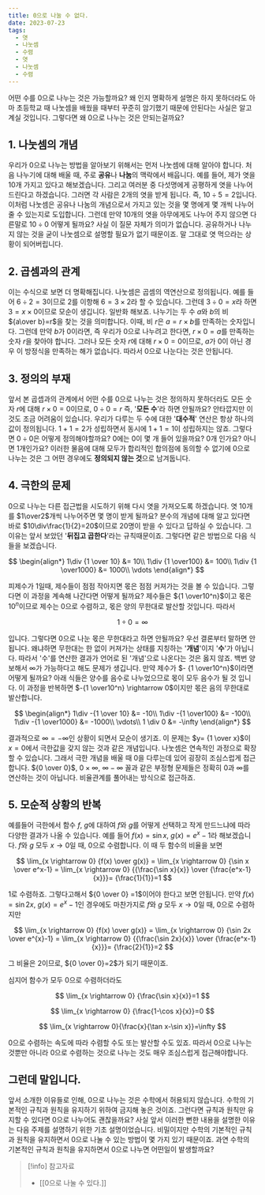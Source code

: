 ```yaml
---
title: 0으로 나눌 수 없다.
date: 2023-07-23
tags:
  - 엿
  - 나눗셈
  - 수렴
  - 엿
  - 나눗셈
  - 수렴
---
```


어떤 수를 $0$으로 나누는 것은 가능할까요? 왜 인지 명확하게 설명은 하지 못하더라도 아마 초등학교 때 나눗셈을 배웠을 때부터 꾸준히 암기했기 때문에 안된다는 사실은 알고 계실 것입니다. 그렇다면 왜 $0$으로 나누는 것은 안되는걸까요?

## 1. 나눗셈의 개념

우리가 $0$으로 나누는 방법을 알아보기 위해서는 먼저 나눗셈에 대해 알아야 합니다. 처음 나누기에 대해 배울 때, 주로 **공유**나 **나눔**의 맥락에서 배웁니다. 예를 들어, 제가 엿을 10개 가지고 있다고 해보겠습니다. 그리고 여러분 중 다섯명에게 공평하게 엿을 나누어 드린다고 하겠습니다. 그러면 각 사람은 2개의 엿을 받게 됩니다. 즉, $10\div 5=2$입니다. 이처럼 나눗셈은 공유나 나눔의 개념으로서 가지고 있는 것을 몇 명에게 몇 개씩 나누어줄 수 있는지로 도입합니다. 그런데 만약 10개의 엿을 아무에게도 나누어 주지 않으면 다른말로 $10\div 0$ 어떻게 될까요? 사실 이 질문 자체가 의미가 없습니다. 공유하거나 나누지 않는 것을 굳이 나눗셈으로 설명할 필요가 없기 때문이죠. 말 그대로 엿 먹으라는 상황이 되어버립니다.


## 2. 곱셈과의 관계

이는 수식으로 보면 더 명확해집니다. 나눗셈은 곱셈의 역연산으로 정의됩니다. 예를 들어 $6 \div 2=3$이므로 $2$를 이항해 $6=3 \times 2$라 할 수 있습니다. 그런데 $3 \div 0=x$라 하면 $3 = x \times 0$이므로 모순이 생깁니다. 일반화 해보죠. 나누기는 두 수 $a$와 $b$의 비 ${a\over b}=r$을 찾는 것을 의미합니다. 이때, 비 $r$은 $a = r \times b$를 만족하는 숫자입니다. 그런데 만약 $b$가 $0$이라면, 즉 우리가 $0$으로 나누려고 한다면, $r \times 0 = a$를 만족하는 숫자 $r$을 찾아야 합니다. 그러나 모든 숫자 $r$에 대해 $r \times 0 = 0$이므로, $a$가 $0$이 아닌 경우 이 방정식을 만족하는 해가 없습니다. 따라서 $0$으로 나눈다는 것은 안됩니다.


## 3. 정의의 부재
앞서 본 곱셉과의 관계에서 어떤 수를 $0$으로 나누는 것은 정의하지 못하더라도 모든 숫자 $r$에 대해 $r \times 0 = 0$이므로, $0 \div 0=r$ 즉, '**모든 수**'라 하면 안될까요? 안타깝지만 이것도 조금 어려움이 있습니다. 우리가 다루는 두 수에 대한 '**대수적**' 연산은 항상 하나의 값이 정의됩니다. $1 +1=2$가 성립하면서 동시에 $1+1=1$이 성립하지는 않죠. 그렇다면 $0 \div 0$은 어떻게 정의해야할까요? $0$에는 $0$이 몇 개 들어 있을까요? $0$개 인가요? 아니면 $1$개인가요? 이러한 물음에 대해 모두가 합리적인 합의점에 동의할 수 없기에 $0$으로 나누는 것은 그 어떤 경우에도 **정의되지 않는 것**으로 남겨둡니다.


## 4. 극한의 문제

$0$으로 나누는 다른 접근법을 시도하기 위해 다시 엿을 가져오도록 하겠습니다. 엿 $10$개를 $1\over2$개씩 나누어주면 몇 명이 받게 될까요? 분수의 개념에 대해 알고 있다면 바로 $10\div\frac{1}{2}=20$이므로 20명이 받을 수 있다고 답하실 수 있습니다. 그 이유는 앞서 보았던 '**뒤집고 곱한다**'라는 규칙때문이죠. 그렇다면 같은 방법으로 다음 식들을 보겠습니다.

$$
\begin{align*}
1\div {1 \over 10} &= 10\\
1\div {1 \over100} &= 100\\
1\div {1 \over1000} &= 1000\\
\vdots
\end{align*}
$$

피제수가 $1$일때, 제수들이 점점 작아지면 몫은 점점 커져가는 것을 볼 수 있습니다. 그렇다면 이 과정을 계속해 나간다면 어떻게 될까요? 제수들은 ${1 \over10^n}$이고 몫은 $10^n$이므로 제수는 $0$으로 수렴하고, 몫은 양의 무한대로 발산할 것입니다. 따라서

$$
1 \div 0 = \infty
$$

입니다. 그렇다면 $0$으로 나눈 몫은 무한대라고 하면 안될까요? 우선 결론부터 말하면 안됩니다. 왜냐하면 무한대는 한 없이 커져가는 상태를 지칭하는 '**개념**'이지 '**수**'가 아닙니다. 따라서 '수'를 연산한 결과가 언어로 된 '개념'으로 나온다는 것은 옳지 않죠. 백번 양보해서 $\infty$가 가능하다고 해도 문제가 생깁니다. 만약 제수가 $- {1 \over10^n}$이라면 어떻게 될까요? 아래 식들은 양수를 음수로 나누었으므로 몫이 모두 음수가 될 것 입니다. 이 과정을 반복하면 $-{1 \over10^n} \rightarrow 0$이지만 몫은 음의 무한대로 발산합니다. 

$$
\begin{align*}
1\div -{1 \over 10} &= -10\\
1\div -{1 \over100} &= -100\\
1\div -{1 \over1000} &= -1000\\
\vdots\\
1 \div 0 &= -\infty
\end{align*}
$$

결과적으로 $\infty = - \infty$인 상황이 되면서 모순이 생기죠. 이 문제는 $y= {1 \over x}$이 $x=0$에서 극한값을 갖지 않는 것과 같은 개념입니다. 나눗셈은 연속적인 과정으로 확장할 수 있습니다. 그래서 극한 개념을 배울 때 $0$을 다루는데 있어 굉장히 조심스럽게 접근합니다. ${0 \over 0}$, $0 \times \infty$, $\infty - \infty$ 꼴과 같은 부정형 문제들은 정확히 $0$과 $\infty$를 연산하는 것이 아닙니다. 비율관계를 풀어내는 방식으로 접근하죠.


## 5. 모순적 상황의 반복

예를들어 극한에서 함수 $f$, $g$에 대하여 $f$와 $g$를 어떻게 선택하고 작게 만드느냐에 따라 다양한 결과가 나올 수 있습니다.  예를 들어 $f(x)=\sin x$, $g(x)=e^x-1$라 해보겠습니다. $f$와 $g$ 모두 $x \rightarrow 0$일 때, $0$으로 수렴합니다. 이 때 두 함수의 비율을 보면 

$$
\lim_{x \rightarrow 0} {f(x) \over g(x)} = \lim_{x \rightarrow 0} {\sin x \over e^x-1} = \lim_{x \rightarrow 0} {{\frac{\sin x}{x}} \over {\frac{e^x-1}{x}}}= {\frac{1}{1}}=1
$$

$1$로 수렴하죠. 그렇다고해서 ${0 \over 0} =1$이어야 한다고 보면 안됩니다. 만약 $f(x)=\sin 2x$, $g(x)=e^x-1$인 경우에도 마찬가지로 $f$와 $g$ 모두 $x \rightarrow 0$일 때, $0$으로 수렴하지만 

$$
\lim_{x \rightarrow 0} {f(x) \over g(x)} = \lim_{x \rightarrow 0} {\sin 2x \over e^{x}-1} = \lim_{x \rightarrow 0} {{\frac{\sin 2x}{x}} \over {\frac{e^x-1}{x}}}= {\frac{2}{1}}=2
$$

그 비율은 $2$이므로, ${0 \over 0}=2$가 되기 때문이죠.

심지어 함수가 모두 $0$으로 수렴하더라도 

$$
\lim_{x \rightarrow 0} {\frac{\sin x}{x}}=1
$$

$$
\lim_{x \rightarrow 0} {\frac{1-\cos x}{x}}=0
$$

$$
\lim_{x \rightarrow 0}{\frac{x}{\tan x-\sin x}}=\infty
$$

$0$으로 수렴하는 속도에 따라 수렴할 수도 또는 발산할 수도 있죠. 따라서 $0$으로 나누는 것뿐만 아니라 $0$으로 수렴하는 것으로 나누는 것도 매우 조심스럽게 접근해야합니다.

## 그런데 말입니다.

앞서 소개한 이유들로 인해, $0$으로 나누는 것은 수학에서 허용되지 않습니다. 수학의 기본적인 규칙과 원칙을 유지하기 위하여 금지해 놓은 것이죠. 그런다면 규칙과 원칙만 유지할 수 있다면 $0$으로 나누어도 괜찮을까요? 사실 앞서 이러한 뻔한 내용을 설명한 이유는 다음 주제를 설명하기 위한 기초 설명이었습니다. 비밀이지만 수학의 기본적인 규칙과 원칙을 유지하면서 $0$으로 나눌 수 있는 방법이 몇 가지 있기 때문이죠. 과연 수학의 기본적인 규칙과 원칙을 유지하면서 $0$으로 나누면 어떤일이 발생할까요?

>[!info] 참고자료
> - [[0으로 나눌 수 있다.]]
